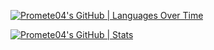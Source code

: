 [![Promete04's GitHub | Languages Over Time](https://stats.quine.sh/Promete04/languages-over-time?theme=dark)](https://quine.sh?utm_source=widgets&utm_campaign=Promete04)

[![Promete04's GitHub | Stats](https://stats.quine.sh/Promete04/github?theme=dark)](https://quine.sh?utm_source=widgets&utm_campaign=Promete04)
